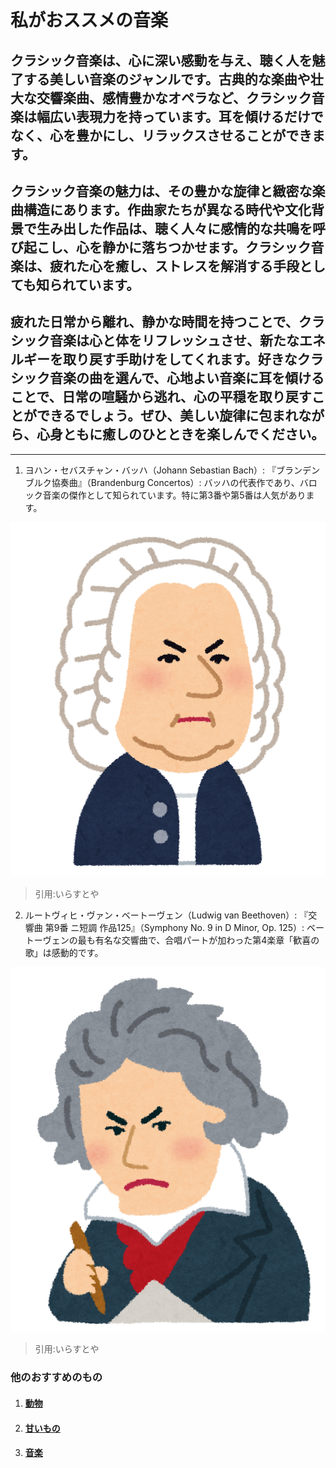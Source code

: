 # 私がおススメの音楽

## クラシック音楽は、心に深い感動を与え、聴く人を魅了する美しい音楽のジャンルです。古典的な楽曲や壮大な交響楽曲、感情豊かなオペラなど、クラシック音楽は幅広い表現力を持っています。耳を傾けるだけでなく、心を豊かにし、リラックスさせることができます。

## クラシック音楽の魅力は、その豊かな旋律と緻密な楽曲構造にあります。作曲家たちが異なる時代や文化背景で生み出した作品は、聴く人々に感情的な共鳴を呼び起こし、心を静かに落ちつかせます。クラシック音楽は、疲れた心を癒し、ストレスを解消する手段としても知られています。

## 疲れた日常から離れ、静かな時間を持つことで、クラシック音楽は心と体をリフレッシュさせ、新たなエネルギーを取り戻す手助けをしてくれます。好きなクラシック音楽の曲を選んで、心地よい音楽に耳を傾けることで、日常の喧騒から逃れ、心の平穏を取り戻すことができるでしょう。ぜひ、美しい旋律に包まれながら、心身ともに癒しのひとときを楽しんでください。

***

1. ヨハン・セバスチャン・バッハ（Johann Sebastian Bach）:
『ブランデンブルク協奏曲』（Brandenburg Concertos）: バッハの代表作であり、バロック音楽の傑作として知られています。特に第3番や第5番は人気があります。

![バッハ](./img/music_Bach.png)

> 引用:いらすとや

2. ルートヴィヒ・ヴァン・ベートーヴェン（Ludwig van Beethoven）:
『交響曲 第9番 ニ短調 作品125』（Symphony No. 9 in D Minor, Op. 125）: ベートーヴェンの最も有名な交響曲で、合唱パートが加わった第4楽章「歓喜の歌」は感動的です。

![ベートーヴェン](./img/beethoven.png)

> 引用:いらすとや

### 他のおすすめのもの

1. #### [動物](./animal.md)

2. #### [甘いもの](./cooking.md)

3. #### [音楽](./music.md)

